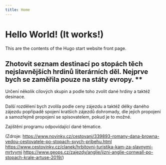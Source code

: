 ```yaml
---
title: Home
---
```


# Hello World! (It works!)

This are the contents of the Hugo start website front page.

## Zhotovit seznam destinací po stopách těch nejslavnějších hrdinů literárních děl. Nejprve bych se zaměřila pouze na státy evropy. **

Určení několik cílových skupin a podle toho zvolit dané hrdiny a taktéž desinace.

Další rozdělení bych zvolila podle ceny zájezdu a taktéž délky daného zájezdu popřípadě spojení kratších zájezdů dohromady, dle jejich propojení a samozřejmě propojení se spisovatelem, pokud je to možné.

Zajištění programu odpovídající dané tématice. 

(Zdroje: https://www.novinky.cz/cestovani/339893-romany-dana-browna-vedou-cestovatele-po-stopach-svych-pribehu.html
https://www.cestovinky.cz/clanek/hrbitovni-turistika-kam-za-slavnymi-mrtvymi
https://www.geops.cz/zajezdy/anglie/jizni-anglie-cornwall-po-stopach-krale-artuse-2019/)

